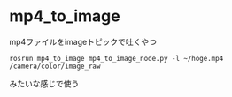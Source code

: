 # mp4_to_image  
mp4ファイルをimageトピックで吐くやつ  
```
rosrun mp4_to_image mp4_to_image_node.py -l ~/hoge.mp4 /camera/color/image_raw
```
みたいな感じで使う  
